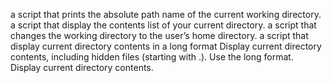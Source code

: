 a script that prints the absolute path name of the current working directory.
a script that display the contents list of your current directory.
a script that changes the working directory to the user’s home directory.
a script that display current directory contents in a long format
Display current directory contents, including hidden files (starting with .). Use the long format.
Display current directory contents.
